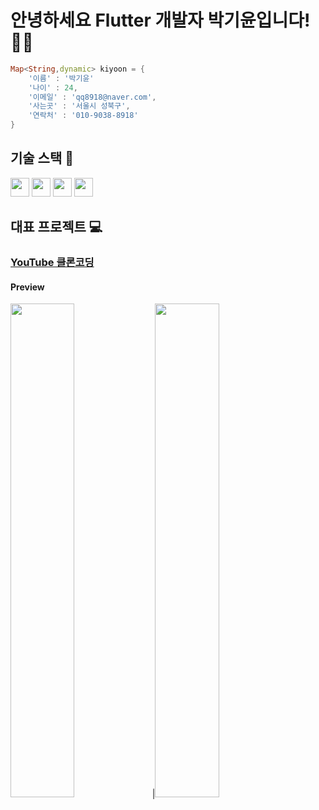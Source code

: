 # 안녕하세요 Flutter 개발자 박기윤입니다! 🙌🏼

```dart
Map<String,dynamic> kiyoon = {
    '이름' : '박기윤'
    '나이' : 24,
    '이메일' : 'qq8918@naver.com',
    '사는곳' : '서울시 성북구',
    '연락처' : '010-9038-8918'
}
```

## 기술 스택 📕
<span>
<img style src="https://img.shields.io/badge/Flutter-02569B?style=flat-square&logo=flutter&logoColor=white" height = 30 /> 
<img src="https://img.shields.io/badge/Dart-0175C2?style=flat-square&logo=dart&logoColor=white" height = '30'/>
<img src="https://img.shields.io/badge/Firebase-FFCA28?style=flat-square&logo=firebase&logoColor=black" height = '30'/>
<img src="https://img.shields.io/badge/javascript-F7DF1E?style=flat-square&logo=javascript&logoColor=black" height = '30'/>
</span>


## 대표 프로젝트 💻

### <a href="https://github.com/kiyounpark/clone_youtube">YouTube 클론코딩</a>

#### Preview


<img src="https://user-images.githubusercontent.com/80557852/197368930-87614288-ddfa-49e5-a670-192e5bd95ac8.gif" width = '45%'/>|<img src="https://user-images.githubusercontent.com/80557852/197368935-746b0788-3bb3-44f4-9b97-ee2b4e875aa8.gif" width = '45%'/>







